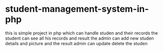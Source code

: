 # student-management-system-in-php
this is simple project in php which can handle studen and their records 
the student can see all his records and result 
the admin can add new studen details and picture and the result 
admin can update delete the studen
